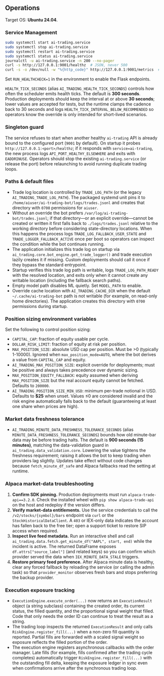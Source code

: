 ## Operations

Target OS: **Ubuntu 24.04**.

### Service Management

```bash
sudo systemctl start ai-trading.service
sudo systemctl stop ai-trading.service
sudo systemctl restart ai-trading.service
sudo systemctl status ai-trading.service
journalctl -u ai-trading.service -n 200 --no-pager
curl -s http://127.0.0.1:9001/healthz  # JSON, never 500
curl -s -o /dev/null -w "%{http_code}" http://127.0.0.1:9001/metrics  # 200 if enabled, else 501
```

Set `RUN_HEALTHCHECK=1` in the environment to enable the Flask endpoints.

`HEALTH_TICK_SECONDS` (alias `AI_TRADING_HEALTH_TICK_SECONDS`) controls how often
the scheduler emits health ticks. The default is **300 seconds**. Production
deployments should keep the interval at or above **30 seconds**; lower values
are accepted for tests, but the runtime clamps the cadence back to 30 seconds
and logs `HEALTH_TICK_INTERVAL_BELOW_RECOMMENDED` so operators know the
override is only intended for short-lived scenarios.

### Singleton guard

The service refuses to start when another healthy `ai-trading` API is already
bound to the configured port (`9001` by default). On startup it probes
`http://127.0.0.1:<port>/healthz`; if it responds with `service=ai-trading`,
the new process logs `API_PORT_HEALTHY_ELSEWHERE` and exits with
`EADDRINUSE`. Operators should stop the existing `ai-trading.service` (or
release the port) before relaunching to avoid running duplicate trading loops.

### Paths & default files
- Trade log location is controlled by `TRADE_LOG_PATH` (or the legacy `AI_TRADING_TRADE_LOG_PATH`). The packaged systemd unit pins it to `/home/aiuser/ai-trading-bot/logs/trades.jsonl` and creates that directory with `0700` permissions for `aiuser`.
- Without an override the bot prefers `/var/log/ai-trading-bot/trades.jsonl`; if that directory—or an explicit override—cannot be created or written it first falls back to `./logs/trades.jsonl` relative to the working directory before considering state-directory locations. When this happens the process logs `TRADE_LOG_FALLBACK_USER_STATE` and `TRADE_LOGGER_FALLBACK_ACTIVE` once per boot so operators can inspect the condition while the bot continues running.
- The application initializes this trade log on startup via `ai_trading.core.bot_engine.get_trade_logger()` and trade execution lazily creates it if missing. Custom deployments should call it once if they bypass the standard entrypoint.
- Startup verifies this trade log path is writable, logs `TRADE_LOG_PATH_READY` with the resolved location, and exits only when it cannot create any writable location (including the fallback search paths).
- Empty model path disables ML quietly. Set `MODEL_PATH` to enable.
- Override cache location with `AI_TRADING_CACHE_DIR` when the default `~/.cache/ai-trading-bot`
  path is not writable (for example, on read-only home directories). The application
  creates this directory with `0700` permissions during startup.

### Position sizing environment variables
Set the following to control position sizing:

- `CAPITAL_CAP`: fraction of equity usable per cycle.
- `DOLLAR_RISK_LIMIT`: fraction of equity at risk per position.
- `MAX_POSITION_SIZE`: absolute USD cap per position. Must be >0 (typically 1-10000). Ignored when `max_position_mode=AUTO`, where the bot derives a value from `CAPITAL_CAP` and equity.
- `AI_TRADING_MAX_POSITION_SIZE`: explicit override for deployments; must be positive and always takes precedence over dynamic sizing.
- `MAX_POSITION_EQUITY_FALLBACK`: equity assumed when deriving `MAX_POSITION_SIZE` but the real account equity cannot be fetched. Defaults to `200000`.
- `AI_TRADING_POSITION_SIZE_MIN_USD`: minimum per-trade notional in USD. Defaults to **$25** when unset. Values ≤0 are considered invalid and the risk engine automatically falls back to the default (guaranteeing at least one share when prices are high).

### Market data freshness tolerance

- `AI_TRADING_MINUTE_DATA_FRESHNESS_TOLERANCE_SECONDS` (alias `MINUTE_DATA_FRESHNESS_TOLERANCE_SECONDS`) bounds how old minute-bar data may be before trading halts. The default is **900 seconds (15 minutes)**, matching the data-validation guard in `ai_trading.data_validation.core`. Lowering the value tightens the freshness requirement; raising it allows the bot to keep trading when providers lag slightly. Updates take effect without code changes because `fetch_minute_df_safe` and Alpaca fallbacks read the setting at runtime.

### Alpaca market-data troubleshooting

1. **Confirm SDK pinning.** Production deployments must run `alpaca-trade-api==3.2.0`. Check the installed wheel with `pip show alpaca-trade-api` on the host and redeploy if the version differs.
2. **Verify market-data entitlements.** Use the service credentials to call the `/v2/stocks/{symbol}/bars` endpoint via `curl` or the `StockHistoricalDataClient`. A `403` or IEX-only data indicates the account has fallen back to the free tier; open a support ticket to restore SIP access when required.
3. **Inspect live feed metadata.** Run an interactive shell and call `ai_trading.data.fetch.get_minute_df("AAPL", start, end)` while the incident is active. The returned DataFrame exposes `df.attrs["source_label"]` (and related keys) so you can confirm which provider served the data when `IEX_MINUTE_DATA_STALE` triggers.
4. **Restore primary feed preference.** After Alpaca minute data is healthy, clear any forced fallback by reloading the service (or calling the admin task) so that `provider_monitor` observes fresh bars and stops preferring the backup provider.

### Execution exposure tracking

- `ExecutionEngine.execute_order(...)` now returns an `ExecutionResult` object (a string subclass) containing the created order, its current status, the filled quantity, and the proportional signal weight that filled. Code that only needs the order ID can continue to treat the result as a string.
- The trading loop inspects the returned `ExecutionResult` and only calls `RiskEngine.register_fill(...)` when a non-zero fill quantity is reported. Partial fills are forwarded with a scaled signal weight so exposure reflects the filled portion of the order.
- The execution engine registers asynchronous callbacks with the order manager. Late fills (for example, fills confirmed after the trading cycle completes) automatically trigger `RiskEngine.register_fill(...)` with the outstanding fill delta, keeping the exposure ledger in sync even when confirmations arrive after the synchronous trading loop.
